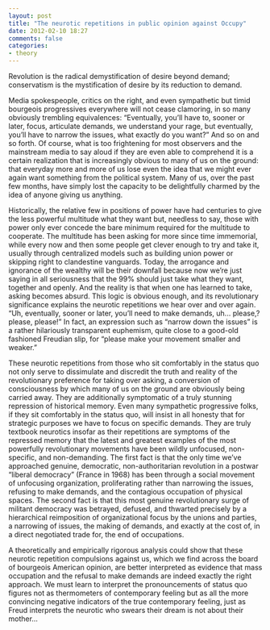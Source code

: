 ```yaml
---
layout: post
title: "The neurotic repetitions in public opinion against Occupy"
date: 2012-02-10 18:27
comments: false
categories:
- theory
---
```


Revolution is the radical demystification of desire beyond demand; conservatism is the mystification of desire by its reduction to demand.

Media spokespeople, critics on the right, and even sympathetic but timid bourgeois progressives everywhere will not cease clamoring, in so many obviously trembling equivalences: “Eventually, you’ll have to, sooner or later, focus, articulate demands, we understand your rage, but eventually, you’ll have to narrow the issues, what exactly do you want?” And so on and so forth. Of course, what is too frightening for most observers and the mainstream media to say aloud if they are even able to comprehend it is a certain realization that is increasingly obvious to many of us on the ground: that everyday more and more of us lose even the idea that we might ever again want something from the political system. Many of us, over the past few months, have simply lost the capacity to be delightfully charmed by the idea of anyone giving us anything.

Historically, the relative few in positions of power have had centuries to give the less powerful multitude what they want but, needless to say, those with power only ever concede the bare minimum required for the multitude to cooperate. The multitude has been asking for more since time immemorial, while every now and then some people get clever enough to try and take it, usually through centralized models such as building union power or skipping right to clandestine vanguards. Today, the arrogance and ignorance of the wealthy will be their downfall because now we’re just saying in all seriousness that the 99% should just take what they want, together and openly. And the reality is that when one has learned to take, asking becomes absurd. This logic is obvious enough, and its revolutionary significance explains the neurotic repetitions we hear over and over again. “Uh, eventually, sooner or later, you’ll need to make demands, uh... please,? please, please!” In fact, an expression such as “narrow down the issues” is a rather hilariously transparent euphemism, quite close to a good-old fashioned Freudian slip, for “please make your movement smaller and weaker.”

These neurotic repetitions from those who sit comfortably in the status quo not only serve to dissimulate and discredit the truth and reality of the revolutionary preference for taking over asking, a conversion of consciousness by which many of us on the ground are obviously being carried away. They are additionally symptomatic of a truly stunning repression of historical memory. Even many sympathetic progressive folks, if they sit comfortably in the status quo, will insist in all honesty that for strategic purposes we have to focus on specific demands. They are truly textbook neurotics insofar as their repetitions are symptoms of the repressed memory that the latest and greatest examples of the most powerfully revolutionary movements have been wildly unfocused, non-specific, and non-demanding. The first fact is that the only time we’ve approached genuine, democratic, non-authoritarian revolution in a postwar “liberal democracy” (France in 1968) has been through a social movement of unfocusing organization, proliferating rather than narrowing the issues, refusing to make demands, and the contagious occupation of physical spaces. The second fact is that this most genuine revolutionary surge of militant democracy was betrayed, defused, and thwarted precisely by a hierarchical reimposition of organizational focus by the unions and parties, a narrowing of issues, the making of demands, and exactly at the cost of, in a direct negotiated trade for, the end of occupations.

A theoretically and empirically rigorous analysis could show that these neurotic repetition compulsions against us, which we find across the board of bourgeois American opinion, are better interpreted as evidence that mass occupation and the refusal to make demands are indeed exactly the right approach. We must learn to interpret the pronouncements of status quo figures not as thermometers of contemporary feeling but as all the more convincing negative indicators of the true contemporary feeling, just as Freud interprets the neurotic who swears their dream is not about their mother…